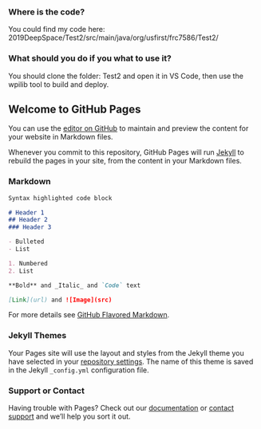 ### Where is the code?

You could find my code here: 2019DeepSpace/Test2/src/main/java/org/usfirst/frc7586/Test2/

### What should you do if you what to use it?

You should clone the folder: Test2 and open it in VS Code, then use the wpilib tool to build and deploy.

## Welcome to GitHub Pages

You can use the [editor on GitHub](https://github.com/denniswu28/2019FRC-Team7586-Test2/edit/master/README.md) to maintain and preview the content for your website in Markdown files.

Whenever you commit to this repository, GitHub Pages will run [Jekyll](https://jekyllrb.com/) to rebuild the pages in your site, from the content in your Markdown files.

### Markdown

```markdown
Syntax highlighted code block

# Header 1
## Header 2
### Header 3

- Bulleted
- List

1. Numbered
2. List

**Bold** and _Italic_ and `Code` text

[Link](url) and ![Image](src)
```

For more details see [GitHub Flavored Markdown](https://guides.github.com/features/mastering-markdown/).

### Jekyll Themes

Your Pages site will use the layout and styles from the Jekyll theme you have selected in your [repository settings](https://github.com/denniswu28/2019FRC-Team7586-Test2/settings). The name of this theme is saved in the Jekyll `_config.yml` configuration file.

### Support or Contact

Having trouble with Pages? Check out our [documentation](https://help.github.com/categories/github-pages-basics/) or [contact support](https://github.com/contact) and we’ll help you sort it out.
